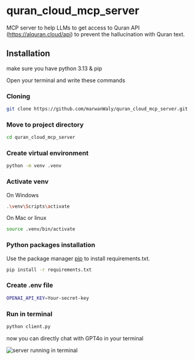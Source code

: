 # quran_cloud_mcp_server
MCP server to help LLMs to get access to Quran API (https://alquran.cloud/api) to prevent the hallucination with Quran text.

## Installation
make sure you have python 3.13 & pip

Open your terminal and write these commands

### Cloning
```bash
git clone https://github.com/marwanWaly/quran_cloud_mcp_server.git
```

### Move to project directory
```bash
cd quran_cloud_mcp_server
```

### Create virtual environment
```bash
python -m venv .venv
```

### Activate venv
On Windows
```bash
.\venv\Scripts\activate
```

On Mac or linux
```bash
source .venv/bin/activate
```

### Python packages installation
Use the package manager [pip](https://pip.pypa.io/en/stable/) to install requirements.txt.
```bash
pip install -r requirements.txt
```

### Create .env file
```bash
OPENAI_API_KEY=Your-secret-key
```

### Run in terminal
```bash
python client.py
```

now you can directly chat with GPT4o in your terminal

![server running in terminal](https://github.com/marwanWaly/quran_cloud_mcp_server/blob/main/imgs/run_server_in_terminal.PNG?raw=true)